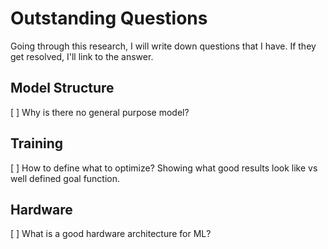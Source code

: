 # Outstanding Questions
Going through this research, I will write down questions that I have. If they get resolved, I'll link to the answer.

## Model Structure
[  ] Why is there no general purpose model?

## Training
[  ] How to define what to optimize? Showing what good results look like vs well defined goal function.

## Hardware
[  ] What is a good hardware architecture for ML?

